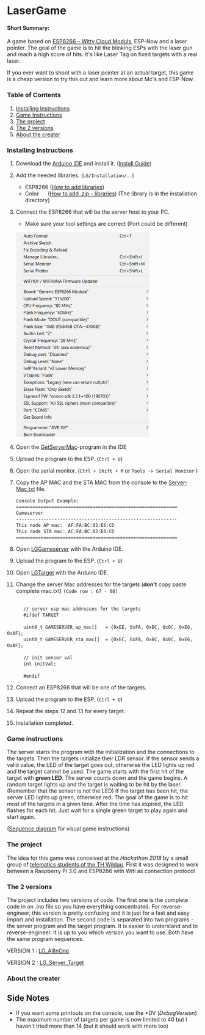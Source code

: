 # LaserGame
#### Short Summary:
A game based on [ESP8266 – Witty Cloud Moduls](https://www.ebay.de/itm/ESP8266-Serial-WIFI-Witty-Cloud-Development-Board-ESP-12F-Module-MINI-nodemcu/173615398063?_trkparms=aid%3D1110001%26algo%3DSPLICE.SIM%26ao%3D2%26asc%3D20160323102634%26meid%3D3aa4e928f3964fcbb2f8c6cbc12c2c0f%26pid%3D100623%26rk%3D2%26rkt%3D6%26sd%3D222081069541%26itm%3D173615398063%26pmt%3D0%26noa%3D1%26pg%3D2047675&_trksid=p2047675.c100623.m-1), ESP-Now and a laser pointer. The goal of the game is to hit the blinking ESPs with the laser gun and reach a high score of hits.
It's like Laser Tag on fixed targets with a real laser.

If you ever want to shoot with a laser pointer at an actual target, this game is a cheap version to try this out and learn more about Mc's and ESP-Now.



### Table of Contents

   1. [Installing Instructions](README.md#installing-instructions)
   2. [Game Instructions](README.md#game-instructions)
   3. [The project](README.md#the-project)
   4. [The 2 versions](README.md#the-2-versions)
   5. [About the creater](README.md#about-the-creater)

### Installing Instructions

1. Download the [Arduino IDE](https://www.arduino.cc/en/main/software) and install it. ([Install Guide](https://www.arduino.cc/en/Guide/HomePage))

2. Add the needed libraries. (`LG/Installation/..`) 

   - ESP8266 ([How to add libraries](https://randomnerdtutorials.com/how-to-install-esp8266-board-arduino-ide/))
   - Color   &nbsp; &nbsp; &nbsp;([How to add .zip - libraries](https://www.arduino.cc/en/Guide/Libraries))  (The library is in the installation directory)
   
3. Connect the ESP8266 that will be the server host to your PC.

   - Make sure your tool settings are correct (Port could be different)
   
   ![Settings in Tools](../SecretFiles/Settings%20for%20Tools.png)

4. Open the [GetServerMac](../Installation/GetServerMac)-program in the IDE

5. Upload the program to the ESP. (`Ctrl + U`)

6. Open the serial monitor. (`Ctrl + Shift + M` or `Tools -> Serial Monitor` )

7. Copy the AP MAC and the STA MAC from the console to the [Server-Mac.txt](../Installation/Server-Mac.txt) file.

   ```
   Console Output Example:
   ===========================================================
   Gameserver
   -----------------------------------------------------------
   This node AP mac:  AF:FA:BC:02:E6:CD
   This node STA mac: AC:FA:BC:02:E6:CD
   ===========================================================
   ```
   
  8. Open [LGGameserver](../Game/LGGameserver/LGGameserver.ino) with the Arduino IDE.
  
  9. Upload the program to the ESP. (`Ctrl + U`)
  
 10. Open [LGTarget](../Game/LGTarget/LGTarget.ino) with the Arduino IDE.
 
 11. Change the server Mac addresses for the targets (**don't** copy paste complete mac.txt) `(Code row : 67 - 68)`
 ```
  
       // server esp mac addresses for the targets
       #ifdef TARGET

       uint8_t GAMESERVER_ap_mac[]   = {0xEE, 0xFA, 0xBC, 0x0C, 0xE6, 0xAF}; 
       uint8_t GAMESERVER_sta_mac[]  = {0xEC, 0xFA, 0xBC, 0x0C, 0xE6, 0xAF};

       // init sensor val
       int initVal;

       #endif
```
    
 12. Connect an ESP8266 that will be one of the targets.
 
 13. Upload the program to the ESP. (`Ctrl + U`)
 
 14. Repeat the steps 12 and 13 for every target.
 
 15. Installation completed.

 ### Game instructions
 
The server starts the program with the initialization and the connections to the targets. Then the targets initialize their LDR sensor. 
If the sensor sends a valid value, the LED of the target goes out, otherwise the LED lights up red and the target cannot be used.
The game starts with the first hit of the target with **green LED**. The server counts down and the game begins.
A random target lights up and the target is waiting to be hit by the laser. (Remember that the sensor is not the LED)
If the target has been hit, the server LED lights up green, otherwise red. The goal of the game is to hit most of the targets in a given time. After the time has expired, the LED flashes for each hit. 
Just wait for a single green target to play again and start again.

([Sequence diagram](LG%20SD.pdf) for visual game instructions)
 
 ### The project
 
 The idea for this game was conceived at the *Hackathon 2018* by a small group of [telematics students of the TH Wildau](https://en.th-wildau.de/index.php?id=23510). First it was designed to work between a Raspberry Pi 3.0 and ESP8266 with Wifi as connection protocol
 
 ### The 2 versions
 
 The project includes two versions of code. The first one is the complete code in on .ino file so you have everything concentrated. 
 For reverse-engineer, this version is pretty confusing and it is just for a fast and easy import and installation.
 The second code is separated into two programs - the server program and the target program. It is easier to understand and to reverse-engineer.
 It is up to you which version you want to use. Both have the same program sequences.
 
 VERSION 1 : [LG_AllInOne](../Game/LG_AllInOne)
 
 VERSION 2 : [LG_Server_Target](../Game/LG_Server_Target)

 ### About the creater
      

## Side Notes
* If you want some printouts on the console, use the \*DV (_DebugVersion_)
* The maximum number of targets per game is now limited to 40 but I haven't tried more than 14 (but it should work with more too) 



